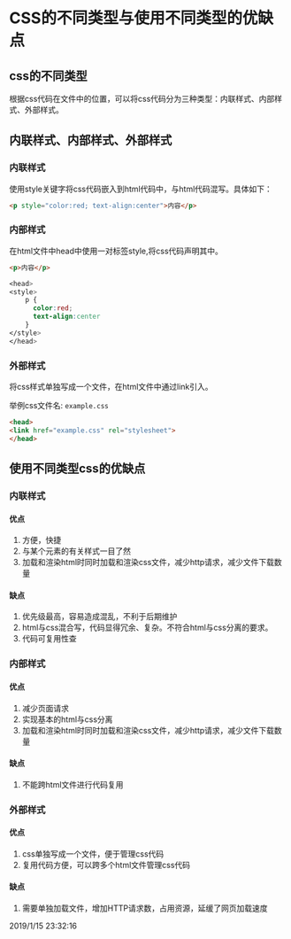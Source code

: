 CSS的不同类型与使用不同类型的优缺点
============================
## css的不同类型
根据css代码在文件中的位置，可以将css代码分为三种类型：内联样式、内部样式、外部样式。
## 内联样式、内部样式、外部样式
### 内联样式
使用style关键字将css代码嵌入到html代码中，与html代码混写。具体如下：
```html
<p style="color:red; text-align:center">内容</p>
```
### 内部样式
在html文件中head中使用一对标签style,将css代码声明其中。
```html
<p>内容</p>
```
```css
<head>
<style>
    p {
      color:red;
      text-align:center
    }
</style>
</head>
```
### 外部样式
将css样式单独写成一个文件，在html文件中通过link引入。

举例css文件名: `example.css`

```html
<head>
<link href="example.css" rel="stylesheet">
</head>
```
## 使用不同类型css的优缺点
### 内联样式
#### 优点
1. 方便，快捷
2. 与某个元素的有关样式一目了然
3. 加载和渲染html时同时加载和渲染css文件，减少http请求，减少文件下载数量
#### 缺点
1. 优先级最高，容易造成混乱，不利于后期维护
2. html与css混合写，代码显得冗余、复杂。不符合html与css分离的要求。
3. 代码可复用性查
### 内部样式
#### 优点
1. 减少页面请求
2. 实现基本的html与css分离
3. 加载和渲染html时同时加载和渲染css文件，减少http请求，减少文件下载数量
#### 缺点
1. 不能跨html文件进行代码复用

### 外部样式
#### 优点
1. css单独写成一个文件，便于管理css代码
2. 复用代码方便，可以跨多个html文件管理css代码
#### 缺点
1. 需要单独加载文件，增加HTTP请求数，占用资源，延缓了网页加载速度

2019/1/15 23:32:16 
